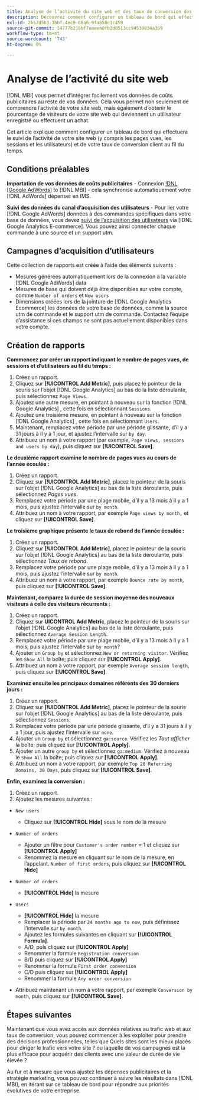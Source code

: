 ```yaml
---
title: Analyse de l’activité du site web et des taux de conversion des clients
description: Découvrez comment configurer un tableau de bord qui effectuera le suivi de l’activité de votre site web (notamment des pages vues, des sessions et des utilisateurs) et de votre taux de conversion client au fil du temps.
exl-id: 2b57d5b3-3bbf-4ec9-86a6-9fa850c1c459
source-git-commit: 14777b216bf7aaeea0fb2d0513cc94539034a359
workflow-type: tm+mt
source-wordcount: '743'
ht-degree: 0%

---
```


# Analyse de l’activité du site web

[!DNL MBI] vous permet d’intégrer facilement vos données de coûts publicitaires au reste de vos données. Cela vous permet non seulement de comprendre l’activité de votre site web, mais également d’obtenir le pourcentage de visiteurs de votre site web qui deviennent un utilisateur enregistré ou effectuent un achat.

Cet article explique comment configurer un tableau de bord qui effectuera le suivi de l’activité de votre site web (y compris les pages vues, les sessions et les utilisateurs) et de votre taux de conversion client au fil du temps.

## Conditions préalables

**Importation de vos données de coûts publicitaires** - Connexion [!DNL [Google AdWords]](../importing-data/integrations/google-adwords.md) to [!DNL MBI] - cela synchronise automatiquement votre [!DNL AdWords] dépenser en IMS.

**Suivi des données du canal d’acquisition des utilisateurs** - Pour lier votre [!DNL Google AdWords] données à des commandes spécifiques dans votre base de données, vous devez [suivi de l’acquisition des utilisateurs](../analysis/google-track-user-acq.md) via [!DNL Google Analytics E-commerce]. Vous pouvez ainsi connecter chaque commande à une source et un support utm.

## Campagnes d’acquisition d’utilisateurs

Cette collection de rapports est créée à l’aide des éléments suivants :

* Mesures générées automatiquement lors de la connexion à la variable [!DNL Google AdWords] data
* Mesures de base qui doivent déjà être disponibles sur votre compte, comme `Number of orders` et `New users`
* Dimensions créées lors de la jointure de [!DNL Google Analytics Ecommerce] les données de votre base de données, comme la source utm de commande et le support utm de commande. Contactez l’équipe d’assistance si ces champs ne sont pas actuellement disponibles dans votre compte.

## Création de rapports

**Commencez par créer un rapport indiquant le nombre de pages vues, de sessions et d’utilisateurs au fil du temps :**

1. Créez un rapport.
1. Cliquez sur **[!UICONTROL Add Metric]**, puis placez le pointeur de la souris sur l’objet [!DNL Google Analytics] au bas de la liste déroulante, puis sélectionnez `Page Views`.
1. Ajoutez une autre mesure, en pointant à nouveau sur la fonction [!DNL Google Analytics] , cette fois en sélectionnant `Sessions`.
1. Ajoutez une troisième mesure, en pointant à nouveau sur la fonction [!DNL Google Analytics] , cette fois en sélectionnant `Users`.
1. Maintenant, remplacez votre période par une période glissante, d’il y a 31 jours à il y a 1 jour, et ajustez l’intervalle sur `by day`.
1. Attribuez un nom à votre rapport (par exemple, `Page views, sessions and users by day`), puis cliquez sur **[!UICONTROL Save]**.

**Le deuxième rapport examine le nombre de pages vues au cours de l’année écoulée :**

1. Créez un rapport.
1. Cliquez sur **[!UICONTROL Add Metric]**, placez le pointeur de la souris sur l’objet [!DNL Google Analytics] au bas de la liste déroulante, puis sélectionnez _Pages vues_.
1. Remplacez votre période par une plage mobile, d’il y a 13 mois à il y a 1 mois, puis ajustez l’intervalle sur `by month`.
1. Attribuez un nom à votre rapport, par exemple `Page views by month,` et cliquez sur **[!UICONTROL Save]**.

**Le troisième graphique présente le taux de rebond de l’année écoulée :**

1. Créez un rapport.
1. Cliquez sur **[!UICONTROL Add Metric]**, placez le pointeur de la souris sur l’objet [!DNL Google Analytics] au bas de la liste déroulante, puis sélectionnez _Taux de rebond_.
1. Remplacez votre période par une plage mobile, d’il y a 13 mois à il y a 1 mois, puis ajustez l’intervalle sur `by month`.
1. Attribuez un nom à votre rapport, par exemple `Bounce rate by month`, puis cliquez sur **[!UICONTROL Save]**.

**Maintenant, comparez la durée de session moyenne des nouveaux visiteurs à celle des visiteurs récurrents :**

1. Créez un rapport.
1. Cliquez sur **UICONTROL Add Metric**, placez le pointeur de la souris sur l’objet [!DNL Google Analytics] au bas de la liste déroulante, puis sélectionnez `Average Session Length`.
1. Remplacez votre période par une plage mobile, d’il y a 13 mois à il y a 1 mois, puis ajustez l’intervalle sur `by month`?
1. Ajouter un `Group by` et sélectionnez `New or returning visitor`.  Vérifiez les `Show All` la boîte; puis cliquez sur **[!UICONTROL Apply]**.
1. Attribuez un nom à votre rapport, par exemple `Average session length`, puis cliquez sur **[!UICONTROL Save]**.

**Examinez ensuite les principaux domaines référents des 30 derniers jours :**

1. Créez un rapport.
1. Cliquez sur **[!UICONTROL Add Metric]**, placez le pointeur de la souris sur l’objet [!DNL Google Analytics] au bas de la liste déroulante, puis sélectionnez `Sessions`.
1. Remplacez votre période par une période glissante, d’il y a 31 jours à il y a 1 jour, puis ajustez l’intervalle sur `none`.
1. Ajouter un `Group by` et sélectionnez `ga:source`.  Vérifiez les _Tout afficher_ la boîte; puis cliquez sur **[!UICONTROL Apply]**.
1. Ajouter un autre `group by` et sélectionnez `ga:medium`. Vérifiez à nouveau le `Show All` la boîte; puis cliquez sur **[!UICONTROL Apply]**.
1. Attribuez un nom à votre rapport, par exemple `Top 20 Referring Domains, 30 Days`, puis cliquez sur **[!UICONTROL Save]**.

**Enfin, examinez la conversion :**

1. Créez un rapport.
1. Ajoutez les mesures suivantes :

* `New users`
   * Cliquez sur **[!UICONTROL Hide]** sous le nom de la mesure

* `Number of orders`
   * Ajouter un filtre pour `Customer's order number` = 1 et cliquez sur **[!UICONTROL Apply]**
   * Renommez la mesure en cliquant sur le nom de la mesure, en l’appelant. `Number of first orders`, puis cliquez sur **[!UICONTROL Hide]**

* `Number of orders`
   * **[!UICONTROL Hide]** la mesure

* `Users`
   * **[!UICONTROL Hide]** la mesure
   * Remplacer la période par `24 months ago to now`, puis définissez l’intervalle sur `by month`.
   * Ajoutez les formules suivantes en cliquant sur **[!UICONTROL Formula]**.
   * A/D, puis cliquez sur **[!UICONTROL Apply]**
   * Renommer la formule `Registration conversion`
   * B/D puis cliquez sur **[!UICONTROL Apply]**
   * Renommer la formule `First order conversion`
   * C/D puis cliquez sur **[!UICONTROL Apply]**
   * Renommer la formule `Any order conversion`

* Attribuez maintenant un nom à votre rapport, par exemple `Conversion by month`, puis cliquez sur **[!UICONTROL Save]**.

## Étapes suivantes

Maintenant que vous avez accès aux données relatives au trafic web et aux taux de conversion, vous pouvez commencer à les exploiter pour prendre des décisions professionnelles, telles que Quels sites sont les mieux placés pour diriger le trafic vers votre site ? ou laquelle de vos campagnes est la plus efficace pour acquérir des clients avec une valeur de durée de vie élevée ?

Au fur et à mesure que vous ajustez les dépenses publicitaires et la stratégie marketing, vous pouvez continuer à suivre les résultats dans [!DNL MBI], en itérant sur ce tableau de bord pour répondre aux priorités évolutives de votre entreprise.
